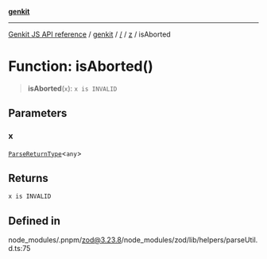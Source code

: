 [**genkit**](../../../README.md)

***

[Genkit JS API reference](../../../../README.md) / [genkit](../../../README.md) / [/](../../../README.md) / [z](../README.md) / isAborted

# Function: isAborted()

> **isAborted**(`x`): `x is INVALID`

## Parameters

### x

[`ParseReturnType`](../type-aliases/ParseReturnType.md)\<`any`\>

## Returns

`x is INVALID`

## Defined in

node\_modules/.pnpm/zod@3.23.8/node\_modules/zod/lib/helpers/parseUtil.d.ts:75

